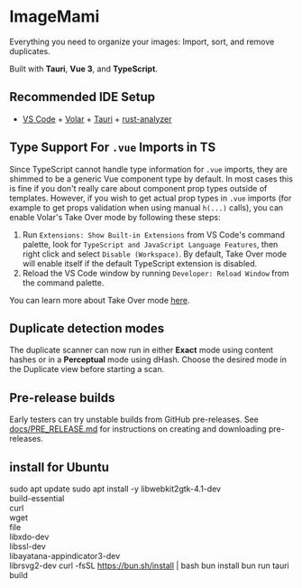 # ImageMami

Everything you need to organize your images: Import, sort, and remove duplicates.

Built with **Tauri**, **Vue 3**, and **TypeScript**.

## Recommended IDE Setup

- [VS Code](https://code.visualstudio.com/) + [Volar](https://marketplace.visualstudio.com/items?itemName=Vue.volar) + [Tauri](https://marketplace.visualstudio.com/items?itemName=tauri-apps.tauri-vscode) + [rust-analyzer](https://marketplace.visualstudio.com/items?itemName=rust-lang.rust-analyzer)

## Type Support For `.vue` Imports in TS

Since TypeScript cannot handle type information for `.vue` imports, they are shimmed to be a generic Vue component type by default. In most cases this is fine if you don't really care about component prop types outside of templates. However, if you wish to get actual prop types in `.vue` imports (for example to get props validation when using manual `h(...)` calls), you can enable Volar's Take Over mode by following these steps:

1. Run `Extensions: Show Built-in Extensions` from VS Code's command palette, look for `TypeScript and JavaScript Language Features`, then right click and select `Disable (Workspace)`. By default, Take Over mode will enable itself if the default TypeScript extension is disabled.
2. Reload the VS Code window by running `Developer: Reload Window` from the command palette.

You can learn more about Take Over mode [here](https://github.com/johnsoncodehk/volar/discussions/471).

## Duplicate detection modes

The duplicate scanner can now run in either **Exact** mode using content hashes or in a **Perceptual** mode using dHash. Choose the desired mode in the Duplicate view before starting a scan.

## Pre-release builds

Early testers can try unstable builds from GitHub pre-releases. See [docs/PRE_RELEASE.md](docs/PRE_RELEASE.md) for instructions on creating and downloading pre-releases.

## install for Ubuntu
sudo apt update
sudo apt install -y libwebkit2gtk-4.1-dev \
  build-essential \
  curl \
  wget \
  file \
  libxdo-dev \
  libssl-dev \
  libayatana-appindicator3-dev \
  librsvg2-dev
curl -fsSL https://bun.sh/install | bash
bun install
bun run tauri build
